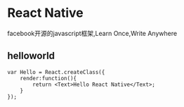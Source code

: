 # React Native
facebook开源的javascript框架,Learn Once,Write Anywhere

## helloworld

	var Hello = React.createClass({
		render:function(){
			return <Text>Hello React Native</Text>;
		}
	});